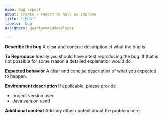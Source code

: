 ```yaml
---
name: Bug report
about: Create a report to help us improve
title: "[BUG]"
labels: 'bug'
assignees: quantummaiddeveloper

---
```


**Describe the bug**
A clear and concise description of what the bug is.

**To Reproduce**
Ideally you should have a test reproducing the bug. If that is not possible for some reason a detailed explanation would do.

**Expected behavior**
A clear and concise description of what you expected to happen.

**Environment description**
If applicable, please provide

* project version used 
* Java version used

**Additional context**
Add any other context about the problem here.
